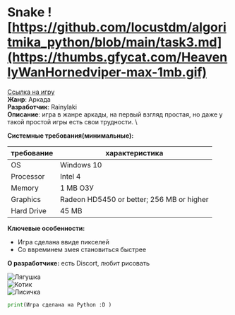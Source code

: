 # Snake ![https://github.com/locustdm/algoritmika_python/blob/main/task3.md](https://thumbs.gfycat.com/HeavenlyWanHornedviper-max-1mb.gif)
[Ссылка на игру]()\
**Жанр**: Аркада\
**Разработчик**: Rainylaki\
**Описание**: игра в жанре аркады, на первый взгляд простая, но даже у такой простой игры есть свои трудности. \

**Системные требования(минимальные):**

|требование |характеристика                           |
|-          |-                                        |
|OS         |Windows 10                               |
|Processor  |Intel 4                                  |
|Memory     |1 MB ОЗУ                                 |
|Graphics   |Radeon HD5450 or better; 256 MB or higher|
|Hard Drive |45 MB                                    |

**Ключевые особенности:**
- Игра сделана ввиде пикселей
- Со ввреминем змея становиться быстрее

**О разработчике:**
есть Discort, любит рисовать

![Лягушка](https://krasivosti.pro/uploads/posts/2021-06/1623623112_14-krasivosti_pro-p-afrikanskaya-dozhdevaya-lyagushka-zhivotni-15.jpg) \
![Котик](https://img.itch.zone/aW1nLzYxMzA0MjIuZ2lm/original/x7XLh2.gif) \
![Лисичка](https://img.itch.zone/aW1nLzYwMzUzMzEuZ2lm/original/U36zqc.gif)
```python
print(Игра сделана на Python :D )
```
